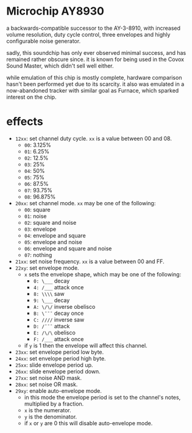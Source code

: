 # Microchip AY8930

a backwards-compatible successor to the AY-3-8910, with increased volume resolution, duty cycle control, three envelopes and highly configurable noise generator.

sadly, this soundchip has only ever observed minimal success, and has remained rather obscure since.
it is known for being used in the Covox Sound Master, which didn't sell well either.

while emulation of this chip is mostly complete, hardware comparison hasn't been performed yet due to its scarcity. it also was emulated in a now-abandoned tracker with similar goal as Furnace, which sparked interest on the chip.

# effects

- `12xx`: set channel duty cycle. `xx` is a value between 00 and 08.
  - `00`: 3.125%
  - `01`: 6.25%
  - `02`: 12.5%
  - `03`: 25%
  - `04`: 50%
  - `05`: 75%
  - `06`: 87.5%
  - `07`: 93.75%
  - `08`: 96.875%
- `20xx`: set channel mode. `xx` may be one of the following:
  - `00`: square
  - `01`: noise
  - `02`: square and noise
  - `03`: envelope
  - `04`: envelope and square
  - `05`: envelope and noise
  - `06`: envelope and square and noise
  - `07`: nothing
- `21xx`: set noise frequency. `xx` is a value between 00 and FF.
- `22xy`: set envelope mode.
  - `x` sets the envelope shape, which may be one of the following:
    - `0: \___` decay
    - `4: /___` attack once
    - `8: \\\\` saw
    - `9: \___` decay
    - `A: \/\/` inverse obelisco
    - `B: \¯¯¯` decay once
    - `C: ////` inverse saw
    - `D: /¯¯¯` attack
    - `E: /\/\` obelisco
    - `F: /___` attack once
  - if `y` is 1 then the envelope will affect this channel.
- `23xx`: set envelope period low byte.
- `24xx`: set envelope period high byte.
- `25xx`: slide envelope period up.
- `26xx`: slide envelope period down.
- `27xx`: set noise AND mask.
- `28xx`: set noise OR mask.
- `29xy`: enable auto-envelope mode.
  - in this mode the envelope period is set to the channel's notes, multiplied by a fraction.
  - `x` is the numerator.
  - `y` is the denominator.
  - if `x` or `y` are 0 this will disable auto-envelope mode.
